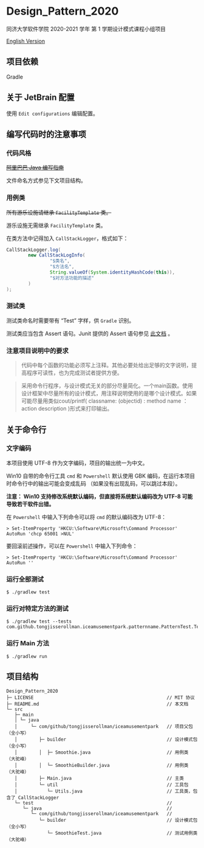 # Design_Pattern_2020 

同济大学软件学院 2020-2021 学年 第 1 学期设计模式课程小组项目

[English Version](https://github.com/TongjiSSERollMan/Design_Pattern_2020/blob/master/README-eng.md)

## 项目依赖

Gradle 

## 关于 JetBrain 配置

使用 `Edit configurations` 编辑配置。

## 编写代码时的注意事项

### 代码风格

~~[阿里巴巴 Java 编写指南](https://github.com/alibaba/Alibaba-Java-Coding-Guidelines.git)~~

文件命名方式参见下文项目结构。

### 用例类

~~所有游乐设施请继承 `FacilityTemplate` 类。~~

游乐设施无需继承 `FacilityTemplate` 类。

在类方法中记得加入 `CallStackLogger`，格式如下：

```Java
CallStackLogger.log(
        new CallStackLogInfo(
                "$类名",
                "$方法名",
                String.valueOf(System.identityHashCode(this)),
                "$对方法功能的描述"
        )
);
```

### 测试类

测试类命名时需要带有 “Test” 字样，供 `Gradle` 识别。 

测试类应当包含 Assert 语句。Junit 提供的 Assert 语句参见
[此文档](https://junit.org/junit5/docs/current/api/org.junit.jupiter.api/org/junit/jupiter/api/Assertions.html)
。


### 注意项目说明中的要求

> 代码中每个函数的功能必须写上注释。其他必要处给出足够的文字说明，提高程序可读性，也为完成测试者提供方便。

> 采用命令行程序，与设计模式无关的部分尽量简化。一个main函数。使用设计框架中尽量所有的设计模式，用注释说明使用的是哪个设计模式。如果可能尽量用类似cout/printf( classname: (objectid) : method name ：action description )形式来打印输出。


## 关于命令行

### 文字编码

本项目使用 UTF-8 作为文字编码，项目的输出统一为中文。

Win10 自带的命令行工具 `cmd` 和 `Powershell` 默认使用 GBK 编码，在运行本项目时命令行中的输出可能会变成乱码
（如果没有出现乱码，可以跳过本段）。

**注意： Win10 支持修改系统默认编码，但直接将系统默认编码改为 UTF-8 可能导致若干软件出错。**

在 `Powershell` 中输入下列命令可以将 `cmd` 的默认编码改为 UTF-8：
 
```
> Set-ItemProperty 'HKCU:\Software\Microsoft\Command Processor' AutoRun 'chcp 65001 >NUL'
```

要回滚前述操作，可以在 `Powershell` 中输入下列命令：

```
> Set-ItemProperty 'HKCU:\Software\Microsoft\Command Processor' AutoRun ''
```

### 运行全部测试

```
$ ./gradlew test
```

### 运行对特定方法的测试

```
$ ./gradlew test --tests com.github.tongjisserollman.iceamusementpark.patternname.PatternTest.TestMethod
```

### 运行 Main 方法

```
$ ./gradlew run
```

## 项目结构

```
Design_Pattern_2020                                 
├─ LICENSE                                                 // MIT 协议
├─ README.md                                               // 本文档
└─ src
   ├─ main
   │ └─ java
   │     └─ com/github/tongjisserollman/iceamusementpark   // 项目父包  （全小写）  
   │        ├─ builder                                     // 设计模式包 （全小写）
   │        │  ├─ Smoothie.java                            // 用例类  （大驼峰）
   │        │  └─ SmoothieBuilder.java                     // 用例类  （大驼峰）
   │        ├─ Main.java                                   // 主类
   │        └─ util                                        // 工具包
   │           └─ Utils.java                               // 工具类，包含了 CallStackLogger 
   └─ test                                                 //
      └─ java                                              //
         └─ com/github/tongjisserollman/iceamusementpark   //
            └─ builder                                     // 设计模式包  （全小写）
               └─ SmoothieTest.java                        // 测试用例类  （大驼峰）

```
